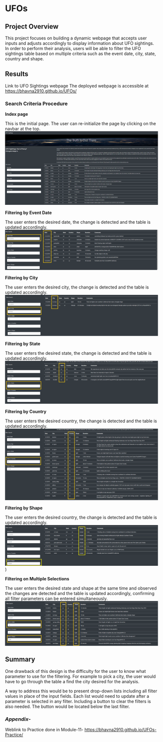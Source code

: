 # UFOs

## Project Overview
This project focuses on building a dynamic webpage that accepts user inputs and adjusts accordingly to display information about UFO sightings.
In order to perform their analysis, users will be able to filter the UFO sightings table based on multiple criteria such as the event date, city, state, country and shape.

## Results
Link to UFO Sightings webpage
The deployed webpage is accessible at https://bhavna2910.github.io/UFOs/

### Search Criteria Procedure
**Index page**

This is the initial page. The user can re-initialize the page by clicking on the navbar at the top.
![Full Page](https://github.com/bhavna2910/UFOs/blob/main/screenshots/Page-upon-Loading.png)

**Filtering by Event Date**

The user enters the desired date, the change is detected and the table is updated accordingly.
![Date](https://github.com/bhavna2910/UFOs/blob/main/screenshots/Filter-by-date.png)

**Filtering by City**

The user enters the desired city, the change is detected and the table is updated accordingly.
![City](https://github.com/bhavna2910/UFOs/blob/main/screenshots/Filter-by-city.png)

**Filtering by State**

The user enters the desired state, the change is detected and the table is updated accordingly.
![State](https://github.com/bhavna2910/UFOs/blob/main/screenshots/Filter-by-state.png)

**Filtering by Country**

The user enters the desired country, the change is detected and the table is updated accordingly.
![Country](https://github.com/bhavna2910/UFOs/blob/main/screenshots/filter-by-country.png)

**Filtering by Shape**

The user enters the desired country, the change is detected and the table is updated accordingly.
![Shape](https://github.com/bhavna2910/UFOs/blob/main/screenshots/filter-by-shape.png))

**Filtering on Multiple Selections**

The user enters the desired state and shape at the same time and observed the changes are detected and the table is updated accordingly, confirming all filter parameters can be entered simultaneously.
![Multiple](https://github.com/bhavna2910/UFOs/blob/main/screenshots/filter-by-multiple.png)



## Summary

One drawback of this design is the difficulty for the user to know what parameter to use for the filtering. For example to pick a city, the user would have to go through the table a find the city desired for the analysis.

A way to address this would be to present drop-down lists including all filter values in place of the input fields.
Each list would need to update after a parameter is selected in any filter.
Including a button to clear the filters is also needed. The button would be located below the last filter.


### *Appendix*- 
Weblink to Practice done in Module-11- https://bhavna2910.github.io/UFOs-Practice/
